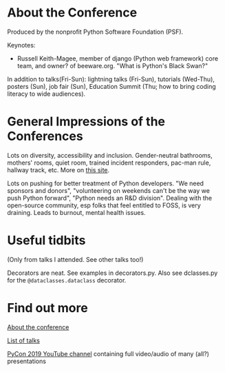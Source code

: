 About the Conference
====================

Produced by the nonprofit Python Software Foundation (PSF).

Keynotes:
* Russell Keith-Magee, member of django (Python web framework) core team, and owner? of beeware.org.  "What is Python's Black Swan?"

In addition to talks(Fri-Sun): lightning talks (Fri-Sun), tutorials (Wed-Thu), posters (Sun), job fair (Sun), Education Summit (Thu; how to bring coding literacy to wide audiences).


General Impressions of the Conferences
======================================

Lots on diversity, accessibility and inclusion.  Gender-neutral bathrooms, mothers' rooms, quiet room, trained incident responders, pac-man rule, hallway track, etc.  More on [this site](https://us.pycon.org/2019/about/code-of-conduct/).

Lots on pushing for better treatment of Python developers.  "We need sponsors and donors", "volunteering on weekends can't be the way we push Python forward", "Python needs an R&D division".  Dealing with the open-source community, esp folks that feel entitled to FOSS, is very draining.  Leads to burnout, mental health issues.



Useful tidbits
==============

(Only from talks I attended.  See other talks too!)

Decorators are neat.  See examples in decorators.py.  Also see dclasses.py for the `@dataclasses.dataclass` decorator. 


Find out more
=============

[About the conference](https://us.pycon.org/2019/about/)

[List of talks](https://us.pycon.org/2019/schedule/talks/)

[PyCon 2019 YouTube channel](https://www.youtube.com/channel/UCxs2IIVXaEHHA4BtTiWZ2mQ/videos) containing full video/audio of many (all?) presentations
